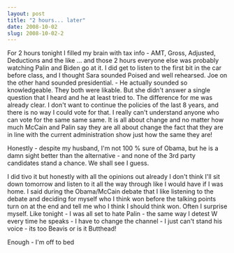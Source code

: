 ```yaml
---
layout: post
title: "2 hours... later"
date: 2008-10-02
slug: 2008-10-02-2
---
```


For 2 hours tonight I filled my brain with tax info - AMT, Gross, Adjusted, Deductions and the like ... and those 2 hours everyone else was probably watching Palin and Biden go at it.  I did get to listen to the first bit in the car before class, and I thought Sara sounded Poised and well rehearsed.  Joe on the other hand sounded presidential.  - He actually sounded so knowledgeable. They both were likable.  But she didn&apos;t answer a single question that I heard and he at least tried to.  The difference for me was already clear.  I don&apos;t want to continue the policies of the last 8 years, and there is no way I could vote for that. I really can&apos;t understand anyone who can vote for the same same same. It is all about change and no matter how much McCain and Palin say they are all about change the fact that they are in line with the current administration show just how the same they are!

Honestly - despite my husband, I&apos;m not 100 % sure of Obama, but he is a damn sight better than the alternative - and none of the 3rd party candidates stand a chance.  We shall see I guess.

I did tivo it but honestly with all the opinions out already I don&apos;t think I&apos;ll sit down tomorrow and listen to it all the way through like I would have if I was home.  I said during the Obama/McCain debate that I like listening to the debate and deciding for myself who I think won before the talking points turn on at the end and tell me who I think I should think won.  Often I surprise myself.  Like tonight - I was all set to hate Palin - the same way I detest W every time he speaks - I have to change the channel - I just can&apos;t stand his voice - its too Beavis or is it Butthead!

Enough - I&apos;m off to bed



